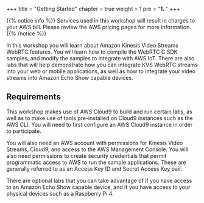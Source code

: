 +++
title = "Getting Started"
chapter = true
weight = 1
pre = "<b>1. </b>"
+++




{{% notice info %}}
Services used in this workshop will result in charges to your AWS bill. Please review the AWS pricing pages for more information.
{{% /notice %}}


In this workshop you will learn about Amazon Kinesis Video Streams WebRTC features. You will learn how to compile the WebRTC C SDK samples, and modify the samples to integrate with AWS IoT. There are also labs that will help demonstrate how you can integrate KVS WebRTC streams into your web or mobile applications, as well as how to integrate your video streams into Amazon Echo Show capable devices.

## Requirements

This workshop makes use of AWS Cloud9 to build and run certain labs, as well as to make use of tools pre-installed on Cloud9 instances such as the AWS CLI. You will need to first configure an AWS Cloud9 instance in order to participate.

You will also need an AWS account with permissions for Kinesis Video Streams, Cloud9, and access to the AWS Management Console. You will also need permissions to create security credentials that permit programmatic access to AWS to run the sample applications. These are generally referred to as an Access Key ID and Secret Access Key pair.

There are optional labs that you can take advantage of if you have access to an Amazon Echo Show capable device, and if you have access to your physical devices such as a Raspberry Pi 4. 
